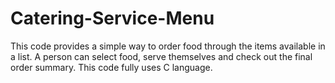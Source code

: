 # Catering-Service-Menu

This code provides a simple way to order food through the items available in a list. A person can select food, serve themselves and check out the final order summary. This code fully uses C language.


